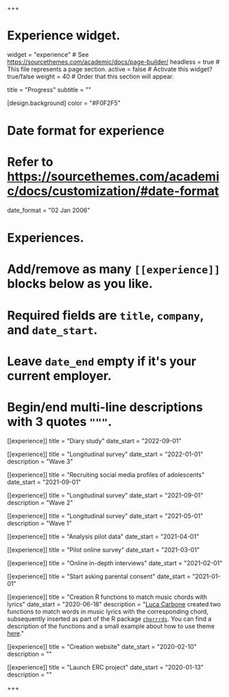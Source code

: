 +++
# Experience widget.
widget = "experience"  # See https://sourcethemes.com/academic/docs/page-builder/
headless = true  # This file represents a page section.
active = false  # Activate this widget? true/false
weight = 40  # Order that this section will appear.

title = "Progress"
subtitle = ""

[design.background]
color = "#F0F2F5"

# Date format for experience
#   Refer to https://sourcethemes.com/academic/docs/customization/#date-format
date_format = "02 Jan 2006"

# Experiences.
#   Add/remove as many `[[experience]]` blocks below as you like.
#   Required fields are `title`, `company`, and `date_start`.
#   Leave `date_end` empty if it's your current employer.
#   Begin/end multi-line descriptions with 3 quotes `"""`.

[[experience]]
  title = "Diary study"
  date_start = "2022-09-01"
  
[[experience]]
  title = "Longitudinal survey"
  date_start = "2022-01-01"
  description = "Wave 3"

[[experience]]
  title = "Recruiting social media profiles of adolescents"
  date_start = "2021-09-01"

[[experience]]
  title = "Longitudinal survey"
  date_start = "2021-09-01"
  description = "Wave 2"

[[experience]]
  title = "Longitudinal survey"
  date_start = "2021-05-01"
  description = "Wave 1"

[[experience]]
  title = "Analysis pilot data"
  date_start = "2021-04-01"

[[experience]]
  title = "Pilot online survey"
  date_start = "2021-03-01"

[[experience]]
  title = "Online in-depth interviews"
  date_start = "2021-02-01"

[[experience]]
  title = "Start asking parental consent"
  date_start = "2021-01-01"

[[experience]]
  title = "Creation R functions to match music chords with lyrics"
  date_start = "2020-06-18"
  description = "[Luca Carbone](http://www.projectmimic.eu/authors/admin4/) created two functions to match words in music lyrics with the corresponding chord, subsequently inserted as part of the R package [`chorrrds`](https://github.com/r-music/chorrrds). You can find a description of the functions and a small example about how to use theme [here](https://www.lucacarbone.com/post/functions_chorrrds/functions_chorrrds/)."

[[experience]]
  title = "Creation website"
  date_start = "2020-02-10"
  description = ""
  
[[experience]]
  title = "Launch ERC project"
  date_start = "2020-01-13"
  description = ""

+++
